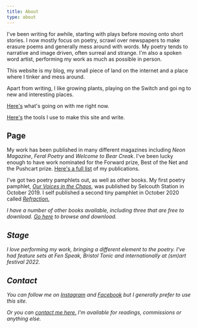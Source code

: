 ```yaml
---
title: About
type: about
---
```


I've been writing for awhile, starting with plays before moving onto short stories. I now mostly focus on poetry, scrawl over newspapers to make erasure poems and generally mess around with words. My poetry tends to narrative and image driven, often surreal and strange. I'm also a spoken word artist, performing my work as much as possible in person.

This website is my blog, my small piece of land on the internet and a place where I tinker and mess around.

Apart from writing, I like growing plants, playing on the Switch and goi    ng to new and interesting places.

[Here's](https://notes.davidralphlewis.co.uk/now) what's going on with me right now.

[Here's](https://notes.davidralphlewis.co.uk/tools-i-use) the tools I use to make this site and write.


## Page

My work has been published in many different magazines including *Neon Magazine*, *Feral Poetry* and *Welcome to Bear Creak*. I've been lucky enough to have work nominated for the Forward prize, Best of the Net and the Pushcart prize. [Here's a full list](/publications/) of my publications.

I've got two poetry pamphlets out, as well as other books. My first poetry pamphlet, <em><a href="/ourvoicesinthechaos/">Our Voices in the Chaos</a></em>, was published by Selcouth Station in October 2019. I self published a second tiny pamphlet in October 2020 called <em><a href="/refractionpamphlet/">Refraction.</a>

I have a number of other books available, including three that are free to download. [Go here](/books/) to browse and download.

## Stage

I love performing my work, bringing a different element to the poetry. I've had feature sets at Fen Speak, Bristol Tonic and internationally at (sm)art festival 2022.

## Contact 

You can follow me on [Instagram](https://www.Instagram.com/davidralphlewis) and [Facebook](https://www.facebook.com/davidralphlewis) but I generally prefer to use this site.

Or you can [contact me here.](mailto:contact@davidralphlewis.co.uk) I'm available for readings, commissions or anything else.
